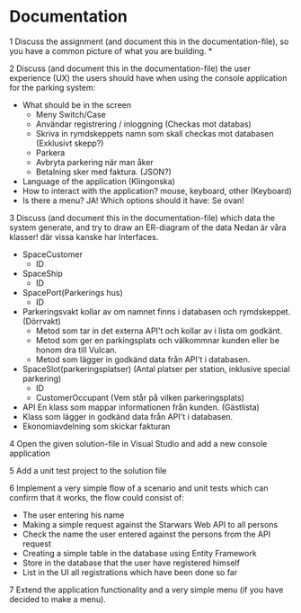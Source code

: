 # Documentation

1 Discuss the assignment (and document this in the documentation-file), so you have a common picture of what you are building.
 * 

2 Discuss (and document this in the documentation-file) the user experience (UX) the users should have when using the console application for the parking system:
  * What should be in the screen
    *  Meny Switch/Case
    *  Användar registrering / inloggning (Checkas mot databas)
    *  Skriva in rymdskeppets namn som skall checkas mot databasen (Exklusivt skepp?)
    *  Parkera
    *  Avbryta parkering när man åker
    *  Betalning sker med faktura. (JSON?)
  * Language of the application (Klingonska)
  * How to interact with the application? mouse, keyboard, other (Keyboard)
  * Is there a menu? JA! Which options should it have: Se ovan!

3 Discuss (and document this in the documentation-file) which data the system generate, and try to draw an ER-diagram of the data
  Nedan är våra klasser! där vissa kanske har Interfaces.
  * SpaceCustomer
    * ID
  * SpaceShip
    * ID
  * SpacePort(Parkerings hus) 
    * ID 
  * Parkeringsvakt kollar av om namnet finns i databasen och rymdskeppet. (Dörrvakt)
    * Metod som tar in det externa API't och kollar av i lista om godkänt.
    * Metod som ger en parkingsplats och välkommnar kunden eller be honom dra till Vulcan.
    * Metod som lägger in godkänd data från API't i databasen.
  * SpaceSlot(parkeringsplatser) (Antal platser per station, inklusive special parkering)
    * ID
    * CustomerOccupant (Vem står på vilken parkeringsplats)
  * API En klass som mappar informationen från kunden. (Gästlista)
  * Klass som lägger in godkänd data från API't i databasen.
  * Ekonomiavdelning som skickar fakturan

4 Open the given solution-file in Visual Studio and add a new console application

5 Add a unit test project to the solution file

6 Implement a very simple flow of a scenario and unit tests which can confirm that it works, the flow could consist of:
  * The user entering his name
  * Making a simple request against the Starwars Web API to all persons
  * Check the name the user entered against the persons from the API request
  * Creating a simple table in the database using Entity Framework
  * Store in the database that the user have registered himself
  * List in the UI all registrations which have been done so far

7 Extend the application functionality and a very simple menu (if you have decided to make a menu).

